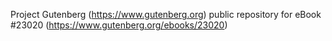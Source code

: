 Project Gutenberg (https://www.gutenberg.org) public repository for eBook #23020 (https://www.gutenberg.org/ebooks/23020)
